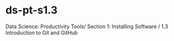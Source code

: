 # ds-pt-s1.3
Data Science: Productivity Tools/ Section 1: Installing Software / 1.3 Introduction to Git and GitHub
